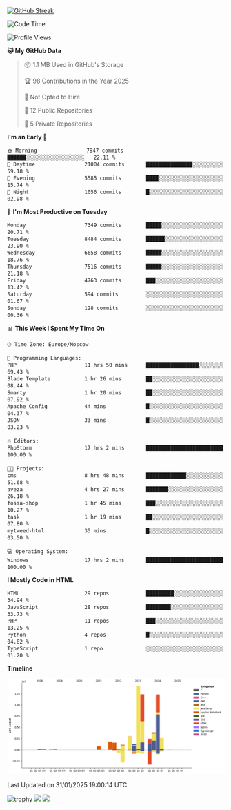 [![GitHub Streak](https://github-readme-streak-stats.herokuapp.com/?user=yogik10)](https://git.io/streak-stats)
<!--START_SECTION:waka-->
![Code Time](http://img.shields.io/badge/Code%20Time-1%2C103%20hrs%2017%20mins-blue)

![Profile Views](http://img.shields.io/badge/Profile%20Views-3-blue)

**🐱 My GitHub Data** 

> 📦 1.1 MB Used in GitHub's Storage 
 > 
> 🏆 98 Contributions in the Year 2025
 > 
> 🚫 Not Opted to Hire
 > 
> 📜 12 Public Repositories 
 > 
> 🔑 5 Private Repositories 
 > 
**I'm an Early 🐤** 

```text
🌞 Morning                7847 commits        ██████░░░░░░░░░░░░░░░░░░░   22.11 % 
🌆 Daytime                21004 commits       ███████████████░░░░░░░░░░   59.18 % 
🌃 Evening                5585 commits        ████░░░░░░░░░░░░░░░░░░░░░   15.74 % 
🌙 Night                  1056 commits        █░░░░░░░░░░░░░░░░░░░░░░░░   02.98 % 
```
📅 **I'm Most Productive on Tuesday** 

```text
Monday                   7349 commits        █████░░░░░░░░░░░░░░░░░░░░   20.71 % 
Tuesday                  8484 commits        ██████░░░░░░░░░░░░░░░░░░░   23.90 % 
Wednesday                6658 commits        █████░░░░░░░░░░░░░░░░░░░░   18.76 % 
Thursday                 7516 commits        █████░░░░░░░░░░░░░░░░░░░░   21.18 % 
Friday                   4763 commits        ███░░░░░░░░░░░░░░░░░░░░░░   13.42 % 
Saturday                 594 commits         ░░░░░░░░░░░░░░░░░░░░░░░░░   01.67 % 
Sunday                   128 commits         ░░░░░░░░░░░░░░░░░░░░░░░░░   00.36 % 
```


📊 **This Week I Spent My Time On** 

```text
🕑︎ Time Zone: Europe/Moscow

💬 Programming Languages: 
PHP                      11 hrs 50 mins      █████████████████░░░░░░░░   69.43 % 
Blade Template           1 hr 26 mins        ██░░░░░░░░░░░░░░░░░░░░░░░   08.44 % 
Smarty                   1 hr 20 mins        ██░░░░░░░░░░░░░░░░░░░░░░░   07.92 % 
Apache Config            44 mins             █░░░░░░░░░░░░░░░░░░░░░░░░   04.37 % 
JSON                     33 mins             █░░░░░░░░░░░░░░░░░░░░░░░░   03.23 % 

🔥 Editors: 
PhpStorm                 17 hrs 2 mins       █████████████████████████   100.00 % 

🐱‍💻 Projects: 
cms                      8 hrs 48 mins       █████████████░░░░░░░░░░░░   51.68 % 
aveza                    4 hrs 27 mins       ███████░░░░░░░░░░░░░░░░░░   26.18 % 
fossa-shop               1 hr 45 mins        ███░░░░░░░░░░░░░░░░░░░░░░   10.27 % 
task                     1 hr 19 mins        ██░░░░░░░░░░░░░░░░░░░░░░░   07.80 % 
mytweed-html             35 mins             █░░░░░░░░░░░░░░░░░░░░░░░░   03.50 % 

💻 Operating System: 
Windows                  17 hrs 2 mins       █████████████████████████   100.00 % 
```

**I Mostly Code in HTML** 

```text
HTML                     29 repos            █████████░░░░░░░░░░░░░░░░   34.94 % 
JavaScript               28 repos            ████████░░░░░░░░░░░░░░░░░   33.73 % 
PHP                      11 repos            ███░░░░░░░░░░░░░░░░░░░░░░   13.25 % 
Python                   4 repos             █░░░░░░░░░░░░░░░░░░░░░░░░   04.82 % 
TypeScript               1 repo              ░░░░░░░░░░░░░░░░░░░░░░░░░   01.20 % 
```



**Timeline**

![Lines of Code chart](https://raw.githubusercontent.com/Yogik10/Yogik10/main/assets/bar_graph.png)


 Last Updated on 31/01/2025 19:00:14 UTC
<!--END_SECTION:waka-->
[![trophy](https://github-profile-trophy.vercel.app/?username=yogik10)](https://github.com/ryo-ma/github-profile-trophy)
![](https://github-profile-summary-cards.vercel.app/api/cards/profile-details?username=yogik10&theme=solarized_dark)
![](https://github-profile-summary-cards.vercel.app/api/cards/most-commit-language?username=yogik10&theme=solarized_dark)


